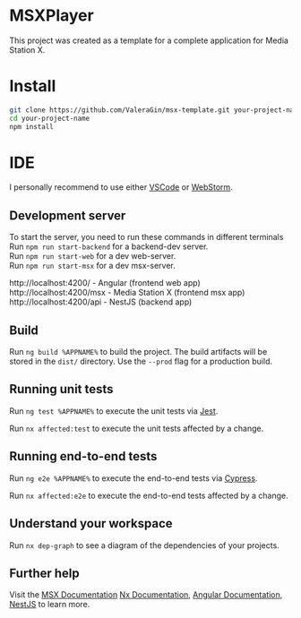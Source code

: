 # MSXPlayer

This project was created as a template for a complete application for Media Station X.

# Install

```bash
git clone https://github.com/ValeraGin/msx-template.git your-project-name
cd your-project-name
npm install
```

# IDE

I personally recommend to use either [VSCode](https://code.visualstudio.com/) or [WebStorm](https://www.jetbrains.com/ru-ru/webstorm/).

## Development server

To start the server, you need to run these commands in different terminals  
Run `npm run start-backend` for a backend-dev server.  
Run `npm run start-web` for a dev web-server.  
Run `npm run start-msx` for a dev msx-server.  

http://localhost:4200/ - Angular (frontend web app)  
http://localhost:4200/msx - Media Station X (frontend msx app)  
http://localhost:4200/api - NestJS (backend app)  

## Build

Run `ng build %APPNAME%` to build the project. The build artifacts will be stored in the `dist/` directory. Use the `--prod` flag for a production build.

## Running unit tests

Run `ng test %APPNAME%` to execute the unit tests via [Jest](https://jestjs.io).

Run `nx affected:test` to execute the unit tests affected by a change.

## Running end-to-end tests

Run `ng e2e %APPNAME%` to execute the end-to-end tests via [Cypress](https://www.cypress.io).

Run `nx affected:e2e` to execute the end-to-end tests affected by a change.

## Understand your workspace

Run `nx dep-graph` to see a diagram of the dependencies of your projects.

## Further help

Visit the [MSX Documentation](https://msx.benzac.de/wiki/index.php) [Nx Documentation](https://nx.dev/angular), [Angular Documentation](https://angular.io/), [NestJS](https://nestjs.com/) to learn more.
